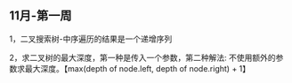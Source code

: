 ## 11月-第一周

1，二叉搜索树-中序遍历的结果是一个递增序列

2，求二叉树的最大深度，第一种是传入一个参数，第二种解法: 不使用额外的参数求最大深度。【max(depth of node.left, depth of node.right) + 1】